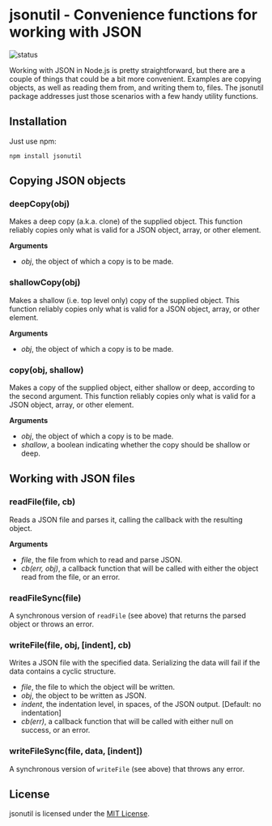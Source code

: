 # jsonutil - Convenience functions for working with JSON

![status](https://img.shields.io/badge/status-archive-red)

Working with JSON in Node.js is pretty straightforward, but there are a couple
of things that could be a bit more convenient. Examples are copying objects, as
well as reading them from, and writing them to, files. The jsonutil package
addresses just those scenarios with a few handy utility functions.

## Installation

Just use npm:

    npm install jsonutil

## Copying JSON objects

### deepCopy(obj)

Makes a deep copy (a.k.a. clone) of the supplied object. This function reliably
copies only what is valid for a JSON object, array, or other element.

__Arguments__

* _obj_, the object of which a copy is to be made.

### shallowCopy(obj)

Makes a shallow (i.e. top level only) copy of the supplied object. This function
reliably copies only what is valid for a JSON object, array, or other element.

__Arguments__

* _obj_, the object of which a copy is to be made.

### copy(obj, shallow)

Makes a copy of the supplied object, either shallow or deep, according to the
second argument. This function reliably copies only what is valid for a JSON
object, array, or other element.

__Arguments__

* _obj_, the object of which a copy is to be made.
* _shallow_, a boolean indicating whether the copy should be shallow or deep.

## Working with JSON files

### readFile(file, cb)

Reads a JSON file and parses it, calling the callback with the resulting object.

__Arguments__

* _file_, the file from which to read and parse JSON.
* _cb(err, obj)_, a callback function that will be called with either the object
read from the file, or an error.

### readFileSync(file)

A synchronous version of `readFile` (see above) that returns the parsed object
or throws an error.

### writeFile(file, obj, [indent], cb)

Writes a JSON file with the specified data. Serializing the data will fail if
the data contains a cyclic structure.

* _file_, the file to which the object will be written.
* _obj_, the object to be written as JSON.
* _indent_, the indentation level, in spaces, of the JSON output. [Default: no
indentation]
* _cb(err)_, a callback function that will be called with either null on
success, or an error.

### writeFileSync(file, data, [indent])

A synchronous version of `writeFile` (see above) that throws any error.

## License

jsonutil is licensed under the [MIT License](http://github.com/mfncooper/jsonutil/raw/master/LICENSE).

